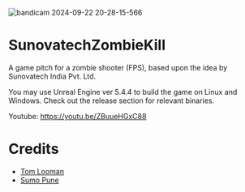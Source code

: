 
![bandicam 2024-09-22 20-28-15-566](https://github.com/user-attachments/assets/a9defa38-ff62-4fde-8782-7c00034bbee4)

# SunovatechZombieKill
A game pitch for a zombie shooter (FPS), based upon the idea by Sunovatech India Pvt. Ltd.

You may use Unreal Engine ver 5.4.4 to build the game on Linux and Windows. Check out the release section for relevant binaries.

Youtube: https://youtu.be/ZBuueHGxC88

# Credits
- [Tom Looman](https://github.com/tomlooman/EpicSurvivalGame)
- [Sumo Pune](https://pune.sumo-digital.com/)
